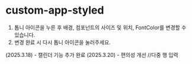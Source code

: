 # custom-app-styled

1) 톱니 아이콘을 누른 후 배경, 컴포넌트의 사이즈 및 위치, FontColor를 변경할 수 있습니다.
2) 변경 완료 시 다시 톱니 아이콘을 눌러주세요.


(2025.3.18) - 캘린더 기능 추가 완료
(2025.3.20) - 편의성 개선 //다중 행 입력 
